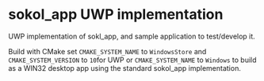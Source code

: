 # sokol_app UWP implementation

UWP implementation of sokl_app, and sample application to test/develop it.


Build with CMake set `CMAKE_SYSTEM_NAME` to `WindowsStore` and `CMAKE_SYSTEM_VERSION` to `10`for UWP or `CMAKE_SYSTEM_NAME` to `Windows` to build as a WIN32 desktop app using the standard sokol_app implementation.